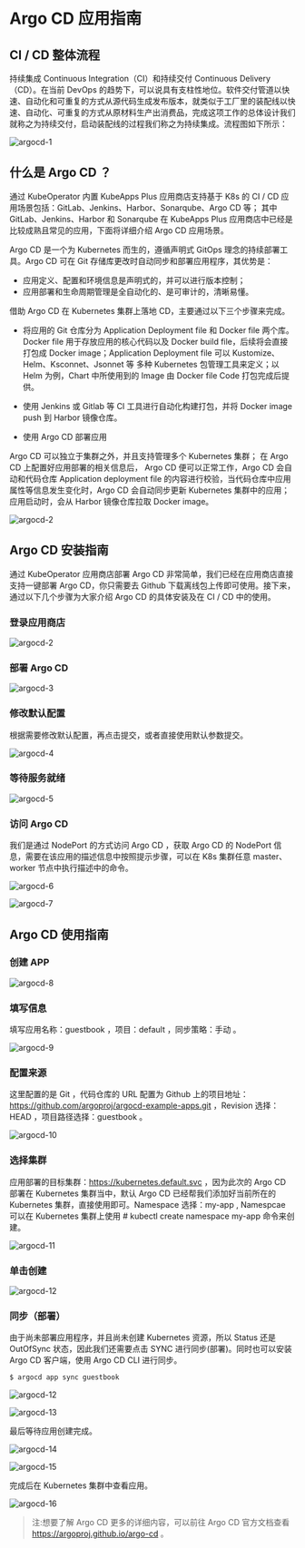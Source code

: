# Argo CD 应用指南

## CI / CD 整体流程

持续集成 Continuous Integration（CI）和持续交付 Continuous Delivery（CD）。在当前 DevOps 的趋势下，可以说具有支柱性地位。软件交付管道以快速、自动化和可重复的方式从源代码生成发布版本，就类似于工厂里的装配线以快速、自动化、可重复的方式从原材料生产出消费品，完成这项工作的总体设计我们就称之为持续交付，启动装配线的过程我们称之为持续集成。流程图如下所示：

![argocd-1](../img/guidelines/argocd/argocd-1.png )

## 什么是 Argo CD ？

通过 KubeOperator 内置 KubeApps Plus 应用商店支持基于 K8s 的 CI / CD 应用场景包括：GitLab、Jenkins、Harbor、Sonarqube、Argo CD 等；
其中 GitLab、Jenkins、Harbor 和 Sonarqube 在 KubeApps Plus 应用商店中已经是比较成熟且常见的应用，下面将详细介绍 Argo CD 应用场景。

Argo CD 是一个为 Kubernetes 而生的，遵循声明式 GitOps 理念的持续部署工具。Argo CD 可在 Git 存储库更改时自动同步和部署应用程序，其优势是：

- 应用定义、配置和环境信息是声明式的，并可以进行版本控制；
- 应用部署和生命周期管理是全自动化的、是可审计的，清晰易懂。
 
借助 Argo CD 在 Kubernetes 集群上落地 CD，主要通过以下三个步骤来完成。

-  将应用的 Git 仓库分为 Application Deployment file 和 Docker file 两个库。Docker file 用于存放应用的核心代码以及 Docker build file，后续将会直接打包成 Docker image；Application Deployment file 可以 Kustomize、Helm、Ksconnet、Jsonnet 等 多种 Kubernetes 包管理工具来定义；以 Helm 为例，Chart 中所使用到的 Image 由 Docker file Code 打包完成后提供。

-  使用 Jenkins 或 Gitlab 等 CI 工具进行自动化构建打包，并将 Docker image push 到 Harbor 镜像仓库。
-  使用 Argo CD 部署应用

Argo CD 可以独立于集群之外，并且支持管理多个 Kubernetes 集群；
在 Argo CD 上配置好应用部署的相关信息后， Argo CD 便可以正常工作，Argo CD 会自动和代码仓库 Application deployment file 的内容进行校验，当代码仓库中应用属性等信息发生变化时，Argo CD 会自动同步更新 Kubernetes 集群中的应用；
应用启动时，会从 Harbor 镜像仓库拉取 Docker image。

![argocd-2](../img/guidelines/argocd/ci-cd.png )

## Argo CD 安装指南
 
通过 KubeOperator 应用商店部署 Argo CD 非常简单，我们已经在应用商店直接支持一键部署 Argo CD，你只需要去 Github 下载离线包上传即可使用。接下来，通过以下几个步骤为大家介绍 Argo CD 的具体安装及在 CI / CD 中的使用。

### 登录应用商店

![argocd-2](../img/guidelines/argocd/argocd-deploy.png )

### 部署 Argo CD

![argocd-3](../img/guidelines/argocd/argocd-deploy02.png )

### 修改默认配置

根据需要修改默认配置，再点击提交，或者直接使用默认参数提交。

![argocd-4](../img/guidelines/argocd/argocd-deploy03.png )

### 等待服务就绪

![argocd-5](../img/guidelines/argocd/argocd-deploy04.png )

### 访问 Argo CD

我们是通过 NodePort 的方式访问 Argo CD ，获取 Argo CD 的 NodePort 信息，需要在该应用的描述信息中按照提示步骤，可以在 K8s 集群任意 master、worker 节点中执行描述中的命令。

![argocd-6](../img/guidelines/argocd/argocd-deploy05.png )

![argocd-7](../img/guidelines/argocd/argocd-deploy06.png )

## Argo CD 使用指南

### 创建 APP

![argocd-8](../img/guidelines/argocd/argocd-deploy07.png )

### 填写信息

填写应用名称：guestbook ，项目：default ，同步策略：手动 。

![argocd-9](../img/guidelines/argocd/argocd-deploy08.png )

### 配置来源

这里配置的是 Git ，代码仓库的 URL 配置为 Github 上的项目地址：https://github.com/argoproj/argocd-example-apps.git ，Revision 选择：HEAD ，项目路径选择：guestbook 。

![argocd-10](../img/guidelines/argocd/argocd-deploy09.png )

### 选择集群

应用部署的目标集群：https://kubernetes.default.svc ，因为此次的 Argo CD 部署在 Kubernetes 集群当中，默认 Argo CD 已经帮我们添加好当前所在的 Kubernetes 集群，直接使用即可。Namespace 选择：my-app , Namespcae 可以在 Kubernetes 集群上使用  # kubectl create namespace my-app 命令来创建。

![argocd-11](../img/guidelines/argocd/argocd-deploy10.png )

### 单击创建

![argocd-12](../img/guidelines/argocd/argocd-deploy11.png )

### 同步（部署）

由于尚未部署应用程序，并且尚未创建 Kubernetes 资源，所以 Status 还是 OutOfSync 状态，因此我们还需要点击 SYNC 进行同步(部署)。同时也可以安装 Argo CD 客户端，使用 Argo CD CLI 进行同步。

``` bash
$ argocd app sync guestbook
```

![argocd-12](../img/guidelines/argocd/argocd-deploy12.png )

![argocd-13](../img/guidelines/argocd/argocd-deploy13.png )

最后等待应用创建完成。

![argocd-14](../img/guidelines/argocd/argocd-deploy14.png )

![argocd-15](../img/guidelines/argocd/argocd-deploy15.png )

完成后在 Kubernetes 集群中查看应用。

![argocd-16](../img/guidelines/argocd/argocd-deploy16.png )

> 注:想要了解 Argo CD 更多的详细内容，可以前往 Argo CD 官方文档查看 https://argoproj.github.io/argo-cd 。
